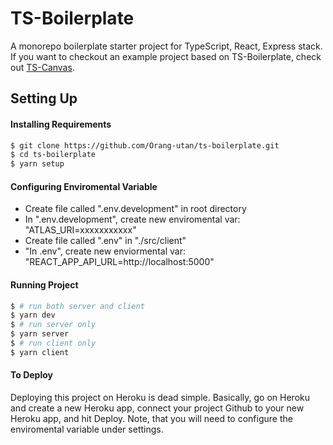 # TS-Boilerplate

A monorepo boilerplate starter project for TypeScript, React, Express stack. If you want to checkout an example project based on TS-Boilerplate, check out [TS-Canvas](https://github.com/orang-utan/ts-canvas).

## Setting Up

#### Installing Requirements

```bash
$ git clone https://github.com/Orang-utan/ts-boilerplate.git
$ cd ts-boilerplate
$ yarn setup
```

#### Configuring Enviromental Variable

- Create file called ".env.development" in root directory
- In ".env.development", create new enviromental var: "ATLAS_URI=xxxxxxxxxxx"
- Create file called ".env" in "./src/client"
- "In .env", create new enviormental var: "REACT_APP_API_URL=http://localhost:5000"

#### Running Project

```bash
$ # run both server and client
$ yarn dev
$ # run server only
$ yarn server
$ # run client only
$ yarn client
```

#### To Deploy

Deploying this project on Heroku is dead simple. Basically, go on Heroku and create a new Heroku app, connect your project Github to your new Heroku app, and hit Deploy. Note, that you will need to configure the enviromental variable under settings.
